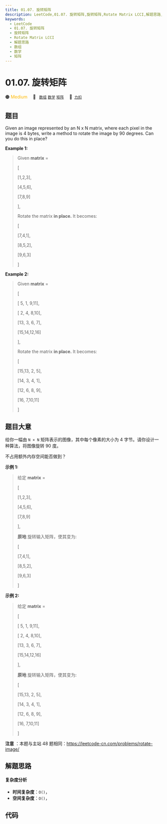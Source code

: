 ```yaml
---
title: 01.07. 旋转矩阵
description: LeetCode,01.07. 旋转矩阵,旋转矩阵,Rotate Matrix LCCI,解题思路,数组,数学,矩阵
keywords:
  - LeetCode
  - 01.07. 旋转矩阵
  - 旋转矩阵
  - Rotate Matrix LCCI
  - 解题思路
  - 数组
  - 数学
  - 矩阵
---
```


# 01.07. 旋转矩阵

🟠 <font color=#ffb800>Medium</font>&emsp; 🔖&ensp; [`数组`](/tag/array.md) [`数学`](/tag/math.md) [`矩阵`](/tag/matrix.md)&emsp; 🔗&ensp;[`力扣`](https://leetcode.cn/problems/rotate-matrix-lcci)

## 题目

Given an image represented by an N x N matrix, where each pixel in the image
is 4 bytes, write a method to rotate the image by 90 degrees. Can you do this
in place?



**Example 1:**

> 
> 
> 
> 
> 
> Given **matrix** = 
> 
> [
> 
>   [1,2,3],
> 
>   [4,5,6],
> 
>   [7,8,9]
> 
> ],
> 
> 
> 
> Rotate the matrix **in place.** It becomes:
> 
> [
> 
>   [7,4,1],
> 
>   [8,5,2],
> 
>   [9,6,3]
> 
> ]

**Example 2:**

> 
> 
> 
> 
> 
> Given **matrix** =
> 
> [
> 
>   [ 5, 1, 9,11],
> 
>   [ 2, 4, 8,10],
> 
>   [13, 3, 6, 7],
> 
>   [15,14,12,16]
> 
> ], 
> 
> 
> 
> Rotate the matrix **in place.** It becomes:
> 
> [
> 
>   [15,13, 2, 5],
> 
>   [14, 3, 4, 1],
> 
>   [12, 6, 8, 9],
> 
>   [16, 7,10,11]
> 
> ]
> 
> 


## 题目大意

给你一幅由 `N × N` 矩阵表示的图像，其中每个像素的大小为 4 字节。请你设计一种算法，将图像旋转 90 度。

不占用额外内存空间能否做到？

**示例 1:**

> 
> 
> 
> 
> 
> 给定 **matrix** = 
> 
> [
> 
>   [1,2,3],
> 
>   [4,5,6],
> 
>   [7,8,9]
> 
> ],
> 
> 
> 
> **原地** 旋转输入矩阵，使其变为:
> 
> [
> 
>   [7,4,1],
> 
>   [8,5,2],
> 
>   [9,6,3]
> 
> ]
> 
> 

**示例 2:**

> 
> 
> 
> 
> 
> 给定 **matrix** =
> 
> [
> 
>   [ 5, 1, 9,11],
> 
>   [ 2, 4, 8,10],
> 
>   [13, 3, 6, 7],
> 
>   [15,14,12,16]
> 
> ], 
> 
> 
> 
> **原地** 旋转输入矩阵，使其变为:
> 
> [
> 
>   [15,13, 2, 5],
> 
>   [14, 3, 4, 1],
> 
>   [12, 6, 8, 9],
> 
>   [16, 7,10,11]
> 
> ]
> 
> 

**注意** ：本题与主站 48 题相同：<https://leetcode-cn.com/problems/rotate-image/>


## 解题思路

#### 复杂度分析

- **时间复杂度**：`O()`，
- **空间复杂度**：`O()`，

## 代码

```javascript

```